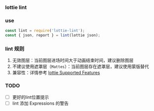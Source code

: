 ### lottie lint

### use

```js
const lint = require('lottie-lint');
const { json, report } = lint(lottie json);
```

### lint 规则
1. 无效图层：当前图层进场时间大于动画结束时间，建议删除图层
2. 不建议使用遮罩层（`Mattes`）：当前图层存在遮罩层，建议使用蒙版替代
3. 兼容性：详情参考 [lottie Supported Features](https://github.com/airbnb/lottie/blob/master/supported-features.md)

### TODO

- [ ] 更好的lint位置提示 
- [ ] lint 添加 Expressions 的警告
